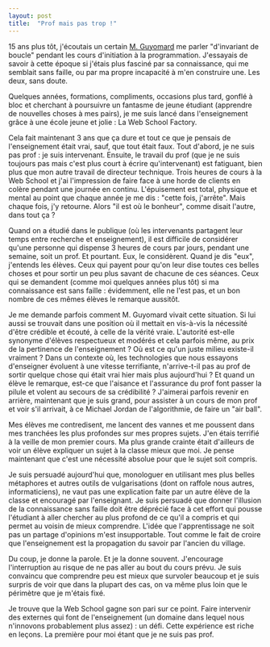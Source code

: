 ```yaml
---
layout: post
title:  "Prof mais pas trop !"
---
```


15 ans plus tôt, j'écoutais un certain [M. Guyomard](http://aaee.enssat.fr/index.php?page=news/news&newsid=101) me parler "d'invariant de boucle" pendant les cours d'initiation à la programmation. J'essayais de savoir à cette époque si j'étais plus fasciné par sa connaissance, qui me semblait sans faille, ou par ma propre incapacité à m'en construire une. Les deux, sans doute.

Quelques années, formations, compliments, occasions plus tard, gonflé à bloc et cherchant à poursuivre un fantasme de jeune étudiant (apprendre de nouvelles choses à mes pairs), je me suis lancé dans l'enseignement grâce à une école jeune et jolie : La Web School Factory.

Cela fait maintenant 3 ans que ça dure et tout ce que je pensais de l'enseignement était vrai, sauf, que tout était faux. Tout d'abord, je ne suis pas prof : je suis intervenant. Ensuite, le travail du prof (que je ne suis toujours pas mais c'est plus court à écrire qu'intervenant) est fatiguant, bien plus que mon autre travail de directeur technique. Trois heures de cours à la Web School et j'ai l'impression de faire face à une horde de clients en colère pendant une journée en continu.
L'épuisement est total, physique et mental au point que chaque année je me dis : "cette fois, j'arrête". Mais chaque fois, j'y retourne. Alors "il est où le bonheur", comme disait l'autre, dans tout ça ?

Quand on a étudié dans le publique (où les intervenants partagent leur temps entre recherche et enseignement), il est difficile de considérer qu'une personne qui dispense 3 heures de cours par jours, pendant une semaine, soit un prof. Et pourtant. Eux, le considèrent. Quand je dis "eux", j'entends les élèves. Ceux qui payent pour qu'on leur dise toutes ces belles choses et pour sortir un peu plus savant de chacune de ces séances. Ceux qui se demandent (comme moi quelques années plus tôt) si ma connaissance est sans faille : évidemment, elle ne l'est pas, et un bon nombre de ces mêmes élèves le remarque aussitôt.

Je me demande parfois comment M. Guyomard vivait cette situation. Si lui aussi se trouvait dans une position où il mettait en vis-à-vis la nécessité d'être crédible et écouté, à celle de la vérité vraie. L'autorité est-elle synonyme d'élèves respectueux et modérés et cela parfois même, au prix de la pertinence de l'enseignement ? Où est ce qu'un juste milieu existe-il vraiment ? Dans un contexte où, les technologies que nous essayons d'enseigner évoluent à une vitesse terrifiante, n'arrive-t-il pas au prof de sortir quelque chose qui était vrai hier mais plus aujourd'hui ? Et quand un élève le remarque, est-ce que l'aisance et l'assurance du prof font passer la pilule et volent au secours de sa crédibilité ? J'aimerai parfois revenir en arrière, maintenant que je suis grand, pour assister à un cours de mon prof et voir s'il arrivait, à ce Michael Jordan de l'algorithmie, de faire un "air ball".  

Mes élèves me contredisent, me lancent des vannes et me poussent dans mes tranchées les plus profondes sur mes propres sujets. J'en étais terrifié à la veille de mon premier cours. Ma plus grande crainte était d'ailleurs de voir un élève expliquer un sujet à la classe mieux que moi. Je pense maintenant que c'est une nécessité absolue pour que le sujet soit compris.

Je suis persuadé aujourd'hui que, monologuer en utilisant mes plus belles métaphores et autres outils de vulgarisations (dont on raffole nous autres, informaticiens), ne vaut pas une explication faite par un autre élève de la classe et encouragé par l'enseignant. Je suis persuadé que donner l'illusion de la connaissance sans faille doit être déprécié face à cet effort qui pousse l'étudiant à aller chercher au plus profond de ce qu'il a compris et qui permet au voisin de mieux comprendre. L'idée que l'apprentissage ne soit pas un partage d'opinions m'est insupportable. Tout comme le fait de croire que l'enseignement est la propagation du savoir par l'ancien du village.

Du coup, je donne la parole. Et je la donne souvent. J'encourage l'interruption au risque de ne pas aller au bout du cours prévu. Je suis convaincu que comprendre peu est mieux que survoler beaucoup et je suis surpris de voir que dans la plupart des cas, on va même plus loin que le périmètre que je m'étais fixé.

Je trouve que la Web School gagne son pari sur ce point. Faire intervenir des externes qui font de l'enseignement (un domaine dans lequel nous n'innovons probablement plus assez) : un défi. Cette expérience est riche en leçons. La première pour moi étant que je ne suis pas prof.
